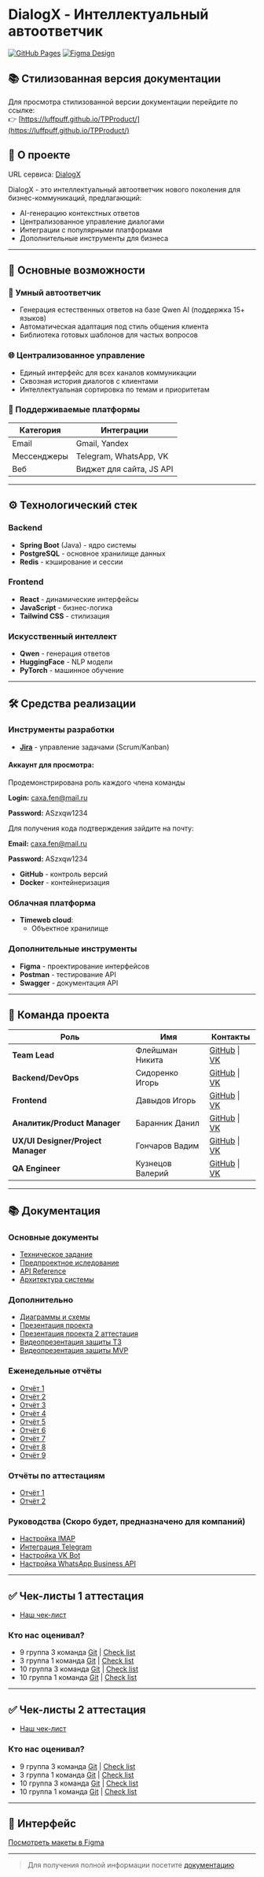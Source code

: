 # DialogX - Интеллектуальный автоответчик

[![GitHub Pages](https://img.shields.io/badge/GitHub%20Pages-Live-blue?style=flat-square&logo=github)](https://luffpuff.github.io/TPProduct/)
[![Figma Design](https://img.shields.io/badge/Figma-Design-orange?style=flat-square&logo=figma)](https://www.figma.com/design/THqEowgsaIE7EqGseqkRMC/DialogX?node-id=26-157&p=f&t=m6Moh4no6GOvx01c-0)

## 📚 Стилизованная версия документации

Для просмотра стилизованной версии документации перейдите по ссылке:  
👉 [https://luffpuff.github.io/TPProduct/](https://luffpuff.github.io/TPProduct/)

## 🤖 О проекте

URL сервиса: [DialogX](https://dialogx.ru/)

DialogX - это интеллектуальный автоответчик нового поколения для бизнес-коммуникаций, предлагающий:

- AI-генерацию контекстных ответов
- Централизованное управление диалогами
- Интеграции с популярными платформами
- Дополнительные инструменты для бизнеса

---

## 🚀 Основные возможности

### 🤖 Умный автоответчик
- Генерация естественных ответов на базе Qwen AI (поддержка 15+ языков)
- Автоматическая адаптация под стиль общения клиента
- Библиотека готовых шаблонов для частых вопросов

### 🌐 Централизованное управление
- Единый интерфейс для всех каналов коммуникации
- Сквозная история диалогов с клиентами
- Интеллектуальная сортировка по темам и приоритетам

### 🔌 Поддерживаемые платформы
| Категория       | Интеграции                      |
|----------------|---------------------------------|
| Email          | Gmail, Yandex         |
| Мессенджеры    | Telegram, WhatsApp, VK          |
| Веб            | Виджет для сайта, JS API        |

---

## ⚙️ Технологический стек

### Backend
- **Spring Boot** (Java) - ядро системы
- **PostgreSQL** - основное хранилище данных
- **Redis** - кэширование и сессии

### Frontend
- **React** - динамические интерфейсы
- **JavaScript** - бизнес-логика
- **Tailwind CSS** - стилизация

### Искусственный интеллект
- **Qwen** - генерация ответов
- **HuggingFace** - NLP модели
- **PyTorch** - машинное обучение

---

## 🛠 Средства реализации

### Инструменты разработки
- **[Jira](https://tpdialogx.atlassian.net/jira/software/projects/DX/boards/1?atlOrigin=eyJpIjoiN2M3YzFjMGE5ZTdjNDZiMDhhYjlmZmM2MzBmYjA2ZWEiLCJwIjoiaiJ9)** - управление задачами (Scrum/Kanban)
#### Аккаунт для просмотра:
Продемонстрирована роль каждого члена команды

**Login:** caxa.fen@mail.ru 

**Password:** ASzxqw1234
 
 Для получения  кода подтверждения  зайдите на почту: 
 
**Email:** caxa.fen@mail.ru

**Password:** ASzxqw1234

- **GitHub** - контроль версий
- **Docker** - контейнеризация

### Облачная платформа
- **Timeweb cloud**:
    - Объектное хранилище

### Дополнительные инструменты
- **Figma** - проектирование интерфейсов
- **Postman** - тестирование API
- **Swagger** - документация API

---

## 👥 Команда проекта

| Роль                               | Имя               | Контакты |
|------------------------------------|-------------------|----------|
| **Team Lead**                      | Флейшман Никита   | [GitHub](https://github.com/LUFFPUFF) \| [VK](vk.com/olegnichiparenko) |
| **Backend/DevOps**                 | Сидоренко Игорь   | [GitHub](https://github.com/Sdr3nko) \| [VK](vk.com/id718859915) |
| **Frontend**                       | Давыдов Игорь     | [GitHub](https://github.com/C0r1e0ne) \| [VK](vk.com/steaach) |
| **Аналитик/Product Manager**       | Баранник Данил    | [GitHub](https://github.com/Danil200405) \| [VK](vk.com/danil_barannik) |
| **UX/UI Designer/Project Manager** | Гончаров Вадим    | [GitHub](https://github.com/username5) \| [VK](vk.com/vadikgoncharov) |
| **QA Engineer**                    | Кузнецов Валерий  | [GitHub](https://github.com/valer4ik57) \| [VK](vk.com/awkward666) |

---

## 📚 Документация

### Основные документы
- [Техническое задание](docs/Documentation/TZ.pdf)
- [Предпроектное иследование](docs/Documentation/Predproektnoe_issledovanie.pdf)
- [API Reference ](docs/referense-api/ReadmeAPI.md)
- [Архитектура системы](docs/Diagrams/SchemesAPI/SchemeProject.png)

### Дополнительно
- [Диаграммы и схемы](docs/Diagrams)
- [Презентация проекта](docs/Documentation/presentation.pptx)
- [Презентация проекта 2 аттестация](docs/Presentation)
- [Видеопрезентация защиты ТЗ](https://rutube.ru/video/32e6b72270bb88000cd0a0b1ea7d3aeb/)
- [Видеопрезентация защиты MVP](https://rutube.ru/video/private/5d92d840d260134b2a14ddd03314140a/?p=FgEvBA6gXh-l8quqkTaX4Q)

### Eженедельные отчёты
- [Отчёт 1](docs/reports_weeks/Еженедельный_отчет_№1_по_проекту_DialogX.pdf)
- [Отчёт 2](docs/reports_weeks/Еженедельный_отчет_№2_по_проекту_DialogX.pdf)
- [Отчёт 3](docs/reports_weeks/Еженедельный_отчет_№3_по_проекту_DialogX.pdf)
- [Отчёт 4](docs/reports_weeks/Еженедельный_отчет_№4_по_проекту_DialogX.pdf)
- [Отчёт 5](docs/reports_weeks/Еженедельный_отчет_№5_по_проекту_DialogX.pdf)
- [Отчёт 6](docs/reports_weeks/Еженедельный_отчет_№6_по_проекту_DialogX.pdf)
- [Отчёт 7](docs/reports_weeks/Еженедельный_отчет_№7_по_проекту_DialogX.pdf)
- [Отчёт 8](docs/reports_weeks/Еженедельный_отчет_№8_по_проекту_DialogX.pdf)
- [Отчёт 9](docs/reports_weeks/Еженедельный_отчет_№9_по_проекту_DialogX.pdf)

### Отчёты по аттестациям
- [Отчёт 1](docs/Reports/Report_1_atta.pdf)
- [Отчёт 2](docs/Reports/Report_2_atta.pdf)

### Руководства (Скоро будет, предназначено для компаний)
- [Настройка IMAP](docs/IMAP_GUIDE.md)
- [Интеграция Telegram](docs/TELEGRAM_SETUP.md)
- [Настройка VK Bot](docs/VK_INTEGRATION.md)
- [Настройка WhatsApp Business API](docs/VK_INTEGRATION.md)

---

## ✅ Чек-листы 1 аттестация
- [Наш чек-лист](docs/check_list/Чеклист%201%20этап%20-%20чеклист.pdf)
### Кто нас оценивал?
- 9 группа 3 команда [Git](https://github.com/slash0t/travel-planner) | [Check list](https://github.com/slash0t/travel-planner/blob/main/documentation/Чеклист%20оценивания.pdf)
- 3 группа 1 команда [Git](https://github.com/Shao-Lin/Music-dating) | [Check list](https://github.com/Shao-Lin/Music-dating/blob/main/documentation/ВГУ-ТП.%20Чеклист%201%20этап%203.1%20команда.pdf)
- 10 группа 3 команда [Git](https://github.com/git-company-tp10-1/main) | [Check list](https://github.com/Storix2025/Storix/blob/main/Documentation/чек-лист/ВГУ-ТП.%20Чеклист%201%20этап.pdf)
- 10 группа 1 команда [Git](https://github.com/Storix2025/Storix) | [Check list](https://github.com/git-company-tp10-1/main/blob/main/Documentation/Чеклист%201%20этап.pdf)
  
---


## ✅ Чек-листы 2 аттестация
- [Наш чек-лист](docs/check_list/ТПЧеклист2этап.pdf)
### Кто нас оценивал?
- 9 группа 3 команда [Git](https://github.com/slash0t/travel-planner) | [Check list](https://github.com/slash0t/travel-planner/blob/main/documentation/Чеклист%20оценивания%202.pdf)
- 3 группа 1 команда [Git](https://github.com/Shao-Lin/Music-dating) | [Check list](https://github.com/Shao-Lin/Music-dating/blob/dev/documentation/ВГУ-ТП.Чеклист%202%20этап%203.1%20команда.pdf)
- 10 группа 3 команда [Git](https://github.com/git-company-tp10-1/main) | [Check list](https://github.com/Storix2025/Storix/blob/main/Documentation/чек-лист/ТП.%20Чеклист%202%20этап.pdf)
- 10 группа 1 команда [Git](https://github.com/Storix2025/Storix) | [Check list](https://github.com/git-company-tp10-1/main/blob/main/Documentation/Чеклист%202%20этап.pdf)

---

## 🎨 Интерфейс

[Посмотреть макеты в Figma](https://www.figma.com/design/THqEowgsaIE7EqGseqkRMC/DialogX?node-id=26-157&p=f&t=m6Moh4no6GOvx01c-0)

---

> Для получения полной информации посетите [документацию](https://luffpuff.github.io/TPProduct/)
